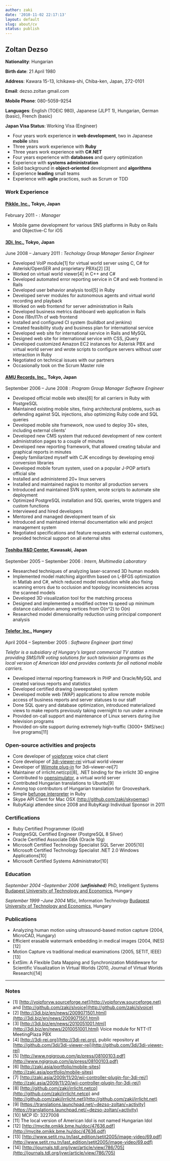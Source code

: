 ```yaml
---
author: zaki
date: '2010-11-02 22:17:13'
layout: default
slug: about/cv
status: publish
---
```


## Zoltan Dezso

**Nationality**: Hungarian

**Birth date**: 21 April 1980

**Address**: Kawara 15-13, Ichikawa-shi, Chiba-ken, Japan, 272-0101

**Email**: dezso.zoltan gmail.com

**Mobile Phone**: 080-5059-9254

**Languages**: English (TOEIC 980), Japanese (JLPT 1), Hungarian, German (basic), French (basic)

**Japan Visa Status**: Working Visa (Engineer)

  * Four years work experience in **web development**, two in Japanese **mobile** sites
  * Three years work experience with **Ruby**
  * Three years work experience with **C#.NET**
  * Four years experience with **databases** and query optimization
  * Experience with **systems administration**
  * Solid background in **object-oriented** development and **algorithms**
  * Experience **leading** small teams
  * Experience with **agile** practices, such as Scrum or TDD

### Work Experience

#### **[Pikkle, Inc.](http://pikkle.com)**, Tokyo, Japan
February 2011 - :  _Manager_

  * Mobile game development for various SNS platforms in Ruby on Rails and Objective-C for iOS

#### [**3Di, Inc.**](http://3di.biz), Tokyo, Japan
June 2008 – January 2011 : _Techology Group Manager_ _Senior Engineer_

  * Developed VoIP module[1] for virtual world server using C, C# for Asterisk/OpenSER and proprietary PBXs[2] [3]
  * Worked on virtual world viewer[4] in C++ and C#
  * Developed automated error reporting service in C# and web frontend in Rails
  * Developed user behavior analysis tool[5] in Ruby
  * Developed server modules for autonomous agents and virtual world recording and playback
  * Worked on web frontend for server administration in Rails
  * Developed business metrics dashboard web application in Rails
  * Done i18n/l17n of web frontend
  * Installed and configured CI system (buildbot and jenkins)
  * Created feasibility study and business plan for international service
  * Developed web site for international service in Rails and MySQL
  * Designed web site for international service with CSS, jQuery
  * Developed customized Amazon EC2 instances for Asterisk PBX and virtual world server and wrote scripts to configure servers without user interaction in Ruby
  * Negotiated on technical issues with our partners
  * Occasionally took on the Scrum Master role

#### **[AMU Records, Inc.](http://www.amumobile.com)**, Tokyo, Japan
September 2006 – June 2008 : _Program Group Manager_ _Software Engineer_

  * Developed official mobile web sites[6] for all carriers in Ruby with PostgreSQL
  * Maintained existing mobile sites, fixing architectural problems, such as defending against SQL injections, also optimizing Ruby code and SQL queries
  * Developed mobile site framework, now used to deploy 30+ sites, including external clients’
  * Developed new CMS system that reduced development of new content administration pages to a couple of minutes
  * Developed new reporting framework, that allowed creating tabular and graphical reports in minutes
  * Deeply familiarized myself with CJK encodings by developing emoji conversion libraries
  * Developed mobile forum system, used on a popular J-POP artist’s official site
  * Installed and administered 20+ linux servers
  * Installed and maintained nagios to monitor all production servers
  * Introduced and maintained SVN system, wrote scripts to automate site deployment
  * Optimized PostgreSQL installation and SQL queries, wrote triggers and custom functions
  * Interviewed and hired developers
  * Mentored and managed development team of six
  * Introduced and maintained internal documentation wiki and project management system
  * Negotiated specifications and feature requests with external customers, provided technical support on all external sites

#### **[Toshiba R&D Center](http://www.toshiba.co.jp/rdc/)**, Kawasaki, Japan
September 2005 – September 2006 : _Intern, Multimedia Laboratory_

  * Researched techniques of analyzing laser-scanned 3D human models
  * Implemented model matching algorithm based on L-BFGS optimization in Matlab and C#, which reduced model resolution while also fixing scanning errors due to occlusion and topology inconsistencies across the scanned models
  * Developed 3D visualization tool for the matching process
  * Designed and implemented a modified octree to speed up minimum distance calculation among vertices from O(n^2) to O(n)
  * Researched model dimensionality reduction using principal component analysis

#### **[Telefor, Inc.](http://www.telefor.hu)**, Hungary
April 2004 – September 2005 : _Software Engineer (part time)_

_Telefor is a subsidiary of Hungary’s largest commercial TV station providing
SMS/IVR voting solutions for such television programs as the local version of
American Idol and provides contents for all national mobile carriers._

  * Developed internal reporting framework in PHP and Oracle/MySQL and created various reports and statistics
  * Developed certified drawing (sweepstake) system
  * Developed mobile web (WAP) applications to allow remote mobile access of business reports and server statuses to our staff
  * Done SQL query and database optimization, introduced materialized views to make reports previously taking overnight to run under a minute
  * Provided on-call support and maintenance of Linux servers during live television programs
  * Provided on-site support during extremely high-traffic (3000+ SMS/sec) live programs[11]

### Open-source activities and projects

  * Core developer of [voipforvw](http://voipforvw.sourceforge.net) voice chat client
  * Core developer of [3di-viewer-rei](http://github.com/3di/3di-viewer-rei) virtual world viewer
  * Developer of [Wiimote plug-in](http://github.com/zaki/ReiWiiControllerPlugin) for 3di-viewer-rei[7]
  * Maintainer of irrlicht.net(cp)[8], .NET binding for the irrlicht 3D engine
  * Contributed to [opensimulator](http://opensimulator.org), a virtual world server
  * Contributed Hungarian translations to Ubuntu[9]
  * Among top contributors of Hungarian translation for Grooveshark.
  * Simple [befunge interpreter](http://rubygems.org/gems/rubyfunge) in Ruby
  * Skype API Client for Mac OSX (http://github.com/zaki/skypemac)
  * RubyKaigi attendee since 2008 and RubyKaigi Individual Sponsor in 2011

### Certifications

  * Ruby Certified Programmer (Gold)
  * PostgreSQL Certified Engineer (PostgreSQL 8 Silver)
  * Oracle Certified Associate DBA (Oracle 10g)
  * Microsoft Certified Technology Specialist SQL Server 2005[10]
  * Microsoft Certified Technology Specialist .NET 2.0 Windows Applications[10]
  * Microsoft Certified Systems Administrator[10]

### Education

_September 2004 –September 2006 (**unfinished**)_ PhD, Intelligent Systems
[Budapest University of Technology and Economics](http://www.bme.hu), Hungary

_September 1999 –June 2004_ MSc, Information Technology [Budapest University
of Technology and Economics](http://www.bme.hu), Hungary

### Publications

  * Analyzing human motion using ultrasound-based motion capture (2004, MicroCAD, Hungary)
  * Efficient erasable watermark embedding in medical images (2004, INES)[12]
  * Motion Capture vs traditional medical examinations (2005, SETIT, IEEE)[13]
  * ExtSim: A Flexible Data Mapping and Synchronization Middleware for Scientific Visualization in Virtual Worlds (2010, Journal of Virtual Worlds Research)[14]

-----
### Notes

  * [1]  [http://voipforvw.sourceforge.net](http://voipforvw.sourceforge.net) and [http://github.com/zaki/slvoice](http://github.com/zaki/slvoice)
  * [2]  [http://3di.biz/en/news/2009071501.html](http://3di.biz/en/news/2009071501.html)
  * [3]  [http://3di.biz/en/news/2010051001.html](http://3di.biz/en/news/2010051001.html) Voice module for NTT-IT MeetingPlaza PBX
  * [4]  [http://3di-rei.org](http://3di-rei.org), public repository at [http://github.com/3di/3di-viewer-rei](http://github.com/3di/3di-viewer-rei)
  * [5]  [http://www.ngigroup.com/jp/press/08100103.pdf](http://www.ngigroup.com/jp/press/08100103.pdf)
  * [6]  [http://zaki.asia/portfolio/mobile-sites](http://zaki.asia/portfolio/mobile-sites)
  * [7]  [http://zaki.asia/2009/11/20/wii-controller-plugin-for-3di-rei/](http://zaki.asia/2009/11/20/wii-controller-plugin-for-3di-rei/)
  * [8]  [http://github.com/zaki/irrlicht.netcp](http://github.com/zaki/irrlicht.netcp) and [http://github.com/zaki/irrlicht.net](http://github.com/zaki/irrlicht.net)
  * [9]  [https://translations.launchpad.net/~dezso-zoltan/+activity](https://translations.launchpad.net/~dezso-zoltan/+activity)
  * [10]  MCP ID: 3227008
  * [11]  The local version of American Idol is not named Hungarian Idol
  * [12]  [http://mycite.omikk.bme.hu/doc/47636.pdf](http://mycite.omikk.bme.hu/doc/47636.pdf)
  * [13]  [http://www.setit.rnu.tn/last_edition/setit2005/image-video/69.pdf](http://www.setit.rnu.tn/last_edition/setit2005/image-video/69.pdf)
  * [14]  [http://journals.tdl.org/jvwr/article/view/786/705](http://journals.tdl.org/jvwr/article/view/786/705)


